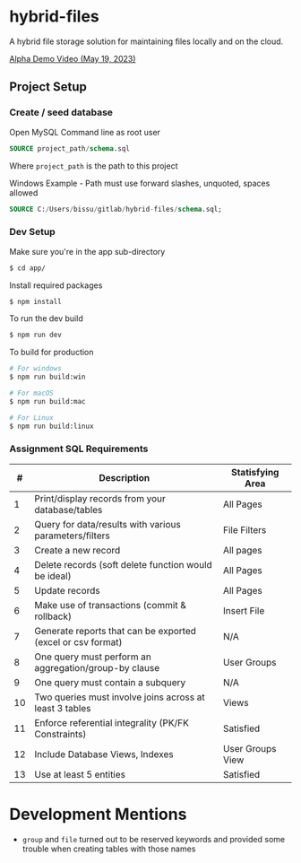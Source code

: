 # hybrid-files
A hybrid file storage solution for maintaining files locally and on the cloud.

[Alpha Demo Video (May 19, 2023)](https://youtu.be/JdJnR0ahJ-Y)

## Project Setup

### Create / seed database

Open MySQL Command line as root user

```sql
SOURCE project_path/schema.sql
```

Where `project_path` is the path to this project

Windows Example - Path must use forward slashes, unquoted, spaces allowed

```sql
SOURCE C:/Users/bissu/gitlab/hybrid-files/schema.sql;
```

### Dev Setup

Make sure you're in the app sub-directory

```bash
$ cd app/
```

Install required packages

```bash
$ npm install
```

To run the dev build

```bash
$ npm run dev
```

To build for production

```bash
# For windows
$ npm run build:win

# For macOS
$ npm run build:mac

# For Linux
$ npm run build:linux
```


### Assignment SQL Requirements

| # | Description | Statisfying Area |
| ----------- | ----------- | ------ |
| 1 | Print/display records from your database/tables | All Pages |
| 2 | Query for data/results with various parameters/filters | File Filters |
| 3 | Create a new record | All pages |
| 4 | Delete records (soft delete function would be ideal) | All Pages |
| 5 | Update records | All Pages |
| 6 | Make use of transactions (commit & rollback) | Insert File |
| 7 | Generate reports that can be exported (excel or csv format) | N/A |
| 8 | One query must perform an aggregation/group-by clause | User Groups |
| 9 | One query must contain a subquery | N/A |
| 10 | Two queries must involve joins across at least 3 tables | Views |
| 11 | Enforce referential integrality (PK/FK Constraints) | Satisfied |
| 12 | Include Database Views, Indexes | User Groups View |
| 13 | Use at least 5 entities | Satisfied |



# Development Mentions

- `group` and `file` turned out to be reserved keywords and provided some trouble when creating tables with those names